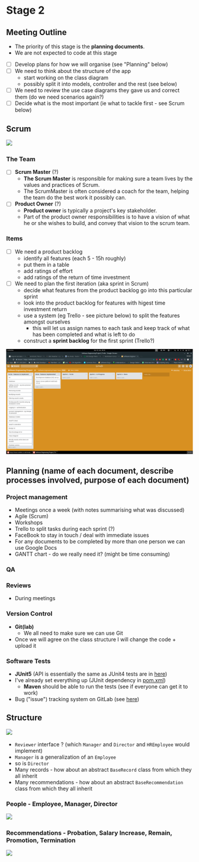 # Stage 2 

## Meeting Outline

- The priority of this stage is the **planning documents**.
- We are not expected to code at this stage
- [ ] Develop plans for how we will organise (see "Planning" below)
- [ ] We need to think about the structure of the app 
  + start working on the class diagram 
  + possibly split it into models, controller and the rest (see below)
- [ ] We need to review the use case diagrams they gave us and correct them (do we need scenarios again?)
- [ ] Decide what is the most important (ie what to tackle first - see Scrum below) 

## Scrum

<img src="https://cdn-8a82.kxcdn.com/wp-content/uploads/2017/02/scrum_process_afa_5000.jpg"></img>

### The Team

- [ ] **Scrum Master** (?)
  + **The Scrum Master** is responsible for making sure a team lives by the values and practices of Scrum. 
  + The ScrumMaster is often considered a coach for the team, helping the team do the best work it possibly can.
- [ ] **Product Owner** (?)
  + **Product owner** is typically a project's key stakeholder. 
  + Part of the product owner responsibilities is to have a vision of what he or she wishes to build, and convey that vision to the scrum team.

### Items

- [ ] We need a product backlog 
  + identify all features (each 5 - 15h roughly)
  + put them in a table 
  + add ratings of effort 
  + add ratings of the return of time investment
- [ ] We need to plan the first iteration (aka sprint in Scrum)
  + decide what features from the product backlog go into this particular sprint
  + look into the product backlog for features with higest time investment return
  + use a system (eg Trello - see picture below) to split the features amongst ourselves 
	* this will let us assign names to each task and keep track of what has been completed and what is left to do
  + construct a **sprint backlog** for the first sprint (Trello?) 

 <img src="./img/trello.png"></img>


## Planning (name of each document, describe processes involved, purpose of each document)

### Project management

- Meetings once a week (with notes summarising what was discussed)
- Agile (Scrum)
- Workshops
- Trello to split tasks during each sprint (?) 
- FaceBook to stay in touch / deal with immediate issues
- For any documents to be completed by more than one person we can use Google Docs
- GANTT chart - do we really need it? (might be time consuming)

### QA

### Reviews

- During meetings

### Version Control

- **Git(lab)**
  + We all need to make sure we can use Git
- Once we will agree on the class structure I will change the code + upload it

### Software Tests

- **JUnit5** (API is essentially the same as JUnit4 tests are in [here](../../src/test/java))
- I've already set everything up (JUnit dependency in [pom.xml](../../pom.xml))
  + **Maven** should be able to run the tests (see if everyone can get it to work)
- Bug ("issue") tracking system on GitLab (see [here](https://git.cs.kent.ac.uk/co510/25b/issues))

## Structure

<img src="https://koenig-media.raywenderlich.com/uploads/2013/07/mvc0.png"></img>

- `Reviewer` interface ? (which `Manager` and `Director` and `HREmployee` would implement)
- `Manager` is a generalization of an `Employee`
- so is `Director`
- Many records - how about an abstract `BaseRecord` class from which they all inherit
- Many recommendations - how about an abstract `BaseRecommendation` class from which they all inherit

### People - Employee, Manager, Director

<img src="https://raw.githubusercontent.com/nl253/Software-Engineering-Project/master/uml/class-diagrams/people.png"></img>

### Recommendations - Probation, Salary Increase, Remain, Promotion, Termination

<img src="https://raw.githubusercontent.com/nl253/Software-Engineering-Project/master/uml/class-diagrams/recommendations.png"></img>
 
